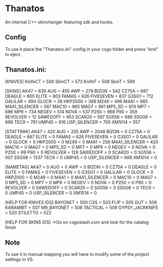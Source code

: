 # Thanatos
An internal C++ skinchanger featuring sdk and hooks.

## Config
To use it place the "Thanatos.ini" config in your csgo folder and press "end" to eject.

## Thanatos.ini:
[KNIVES]
KnifeCT = 500
SkinCT = 573
KnifeT = 508
SkinT = 569


[SKINS]
AK47 = 639
AUG = 455
AWP  = 279
BIZON = 542
CZ75A = 687
DEAGLE = 805
ELITE = 903
FAMAS = 626
FIVESEVEN = 837
G3SG1 = 712
GALILAR = 494
GLOCK = 38
HKP2000 = 389
M249 = 496
M4A1 = 985
M4A1_SILENCER = 587
MAC10 = 965
MAG7 = 961
MP5_SD = 974
MP7 = 696
MP9 = 734
NEGEV = 514
NOVA = 537
P250  = 968
P90 = 359
REVOLVER = 12
SAWEDOFF = 953
SCAR20  = 597
SG556  = 686
SSG08 = 899
TEC9 = 791
UMP45 = 916
USP_SILENCER = 705
XM1014 = 557


[STATTRAK]
AK47 = 420
AUG = 255
AWP  = 2048
BIZON = 0
CZ75A = 0
DEAGLE = 667
ELITE = 0
FAMAS = 626
FIVESEVEN = 0
G3SG1 = 0
GALILAR = 0
GLOCK = 0
HKP2000 = 0
M249 = 0
M4A1 = 256
M4A1_SILENCER = 420
MAC10 = 0
MAG7 = 0
MP5_SD = 0
MP7 = 0
MP9 = 0
NEGEV = 0
NOVA = 0
P250  = 69
P90 = 0
REVOLVER = 128
SAWEDOFF = 0
SCAR20  = 0
SG556  = 007
SSG08 = 1337
TEC9 = 0
UMP45 = 0
USP_SILENCER = 666
XM1014 = 0


[NAMETAG]
AK47 = 0
AUG = 0
AWP  = 0
BIZON = 0
CZ75A = 0
DEAGLE = 0
ELITE = 0
FAMAS = 0
FIVESEVEN = 0
G3SG1 = 0
GALILAR = 0
GLOCK = 0
HKP2000 = 0
M249 = 0
M4A1 = 0
M4A1_SILENCER = 0
MAC10 = 0
MAG7 = 0
MP5_SD = 0
MP7 = 0
MP9 = 0
NEGEV = 0
NOVA = 0
P250  = 0
P90 = 0
REVOLVER = 0
SAWEDOFF = 0
SCAR20  = 0
SG556  = 0
SSG08 = 0
TEC9 = 0
UMP45 = 0
USP_SILENCER = 0
XM1014 = 0

[HELP FOR KNIVES IDS]
BAYONET = 500
CSS = 503
FLIP = 505
GUT = 506
KARAMBIT = 507
M9_BAYONET = 508
TACTICAL = 509
GYPSY_JACKKNIFE = 520
STILETTO = 522

[HELP FOR SKINS IDS]
->Go on csgostash.com and look for the catalog finish

## Note
To use it in manual mapping you will have to modify some of the project settings in VS.

